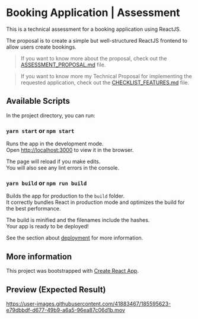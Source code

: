 [proposal]: ASSESSMENT_PROPOSAL.md
[features]: CHECKLIST_FEATURES.md

# Booking Application | Assessment

This is a technical assessment for a booking application using ReactJS.

The proposal is to create a simple but well-structured ReactJS frontend to allow users create bookings.

> If you want to know more about the proposal, check out the [ASSESSMENT_PROPOSAL.md][proposal] file.

> If you want to know more my Technical Proposal for implementing the requested application, check out the [CHECKLIST_FEATURES.md][features] file.

## Available Scripts

In the project directory, you can run:

### `yarn start` or `npm start`

Runs the app in the development mode.\
Open [http://localhost:3000](http://localhost:3000) to view it in the browser.

The page will reload if you make edits.\
You will also see any lint errors in the console.

### `yarn build` or `npm run build`

Builds the app for production to the `build` folder.\
It correctly bundles React in production mode and optimizes the build for the best performance.

The build is minified and the filenames include the hashes.\
Your app is ready to be deployed!

See the section about [deployment](https://facebook.github.io/create-react-app/docs/deployment) for more information.

## More information

This project was bootstrapped with [Create React App](https://github.com/facebook/create-react-app).

## Preview (Expected Result)

https://user-images.githubusercontent.com/41883467/185595623-e79dbbdf-d677-49b9-a6a5-96ea87c06d1b.mov


